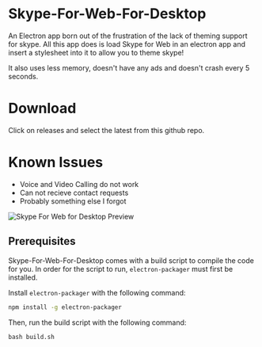# Skype-For-Web-For-Desktop
An Electron app born out of the frustration of the lack of theming support for skype. All this app does is load Skype for Web in an electron app and insert a stylesheet into it to allow you to theme skype!

It also uses less memory, doesn't have any ads and doesn't crash every 5 seconds.

# Download
Click on releases and select the latest from this github repo.

# Known Issues
* Voice and Video Calling do not work
* Can not recieve contact requests
* Probably something else I forgot

![Skype For Web for Desktop Preview](http://www.csprance.com/shots/2016-05-24_11-36-04acc0d8a2-99da-4d25-9c55-573094323777.png "Screenshot of Dark UI Theme")

## Prerequisites
Skype-For-Web-For-Desktop comes with a build script to compile the code for you.
In order for the script to run, `electron-packager` must first be installed.

Install `electron-packager` with the following command:

```bash
npm install -g electron-packager
```

Then, run the build script with the following command:

```
bash build.sh
```
